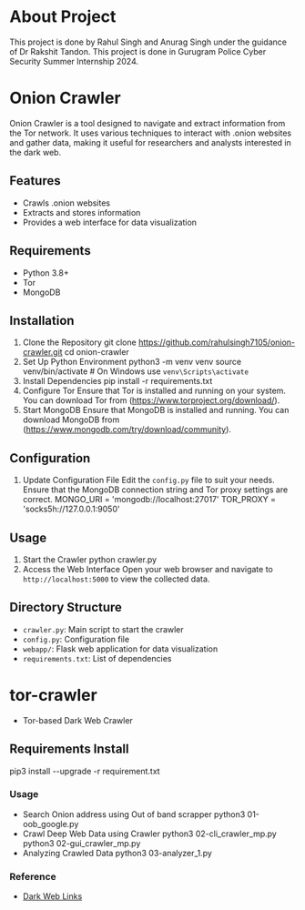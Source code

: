 # About Project

This project is done by Rahul Singh and Anurag Singh under the guidance of Dr Rakshit Tandon. This project is done in Gurugram Police Cyber Security Summer Internship 2024.

# Onion Crawler

Onion Crawler is a tool designed to navigate and extract information from the Tor network. It uses
various techniques to interact with .onion websites and gather data, making it useful for researchers
and analysts interested in the dark web.

## Features

- Crawls .onion websites
- Extracts and stores information
- Provides a web interface for data visualization

## Requirements

- Python 3.8+
- Tor
- MongoDB

## Installation

1. Clone the Repository
 git clone https://github.com/rahulsingh7105/onion-crawler.git
 cd onion-crawler
2. Set Up Python Environment
 python3 -m venv venv
 source venv/bin/activate # On Windows use `venv\Scripts\activate`
3. Install Dependencies
 pip install -r requirements.txt
4. Configure Tor
 Ensure that Tor is installed and running on your system. You can download Tor from
(https://www.torproject.org/download/).
5. Start MongoDB
 Ensure that MongoDB is installed and running. You can download MongoDB from
(https://www.mongodb.com/try/download/community).

## Configuration

1. Update Configuration File
 Edit the `config.py` file to suit your needs. Ensure that the MongoDB connection string and Tor
proxy settings are correct.
 MONGO_URI = 'mongodb://localhost:27017'
 TOR_PROXY = 'socks5h://127.0.0.1:9050'

## Usage

1. Start the Crawler
 python crawler.py
2. Access the Web Interface
 Open your web browser and navigate to `http://localhost:5000` to view the collected data.

## Directory Structure

- `crawler.py`: Main script to start the crawler
- `config.py`: Configuration file
- `webapp/`: Flask web application for data visualization
- `requirements.txt`: List of dependencies

# tor-crawler

- Tor-based Dark Web Crawler

## Requirements Install

pip3 install --upgrade -r requirement.txt

### Usage

- Search Onion address using Out of band scrapper
 python3 01-oob_google.py
- Crawl Deep Web Data using Crawler
 python3 02-cli_crawler_mp.py
 python3 02-gui_crawler_mp.py
- Analyzing Crawled Data
 python3 03-analyzer_1.py

### Reference

- [Dark Web Links](https://www.thedarkweblinks.com/)
